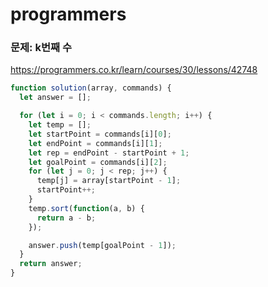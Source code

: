 # programmers
### 문제: k번째 수
https://programmers.co.kr/learn/courses/30/lessons/42748

```javascript
function solution(array, commands) {
  let answer = [];

  for (let i = 0; i < commands.length; i++) {
    let temp = [];
    let startPoint = commands[i][0];
    let endPoint = commands[i][1];
    let rep = endPoint - startPoint + 1;
    let goalPoint = commands[i][2];
    for (let j = 0; j < rep; j++) {
      temp[j] = array[startPoint - 1];
      startPoint++;
    }
    temp.sort(function(a, b) {
      return a - b;
    });

    answer.push(temp[goalPoint - 1]);
  }
  return answer;
}
```
